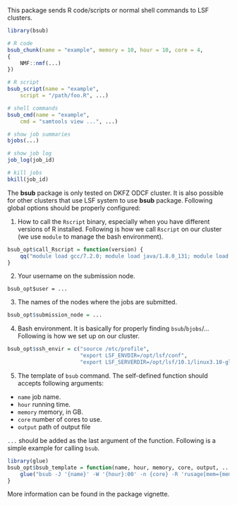 This package sends R code/scripts or normal shell commands to LSF clusters.

```r
library(bsub)

# R code
bsub_chunk(name = "example", memory = 10, hour = 10, core = 4, 
{
	NMF::nmf(...)
})

# R script
bsub_script(name = "example",
	script = "/path/foo.R", ...)

# shell commands
bsub_cmd(name = "example",
	cmd = "samtools view ...", ...)

# show job summaries
bjobs(...)

# show job log
job_log(job_id)

# kill jobs
bkill(job_id)
```

The **bsub** package is only tested on DKFZ ODCF cluster. It is also possible for other 
clusters that use LSF system to use **bsub** package. Following global options should be
properly configured:

1. How to call the `Rscript` binary, especially when you have different versions of R installed.
Following is how we call `Rscript` on our cluster (we use `module` to manage the bash environment).

```r
bsub_opt$call_Rscript = function(version) {
	qq("module load gcc/7.2.0; module load java/1.8.0_131; module load R/@{version}; Rscript")
}
```

2. Your username on the submission node.

```{r, eval = FALSE}
bsub_opt$user = ...
```

3. The names of the nodes where the jobs are submitted.

```r
bsub_opt$submission_node = ...
```

4. Bash environment. It is basically for properly finding `bsub`/`bjobs`/... Following is how we set up
on our cluster.

```r
bsub_opt$ssh_envir = c("source /etc/profile",
                       "export LSF_ENVDIR=/opt/lsf/conf",
                       "export LSF_SERVERDIR=/opt/lsf/10.1/linux3.10-glibc2.17-x86_64/etc")
```

5. The template of `bsub` command. The self-defined function should accepts following arguments:

- `name` job name.
- `hour` running time.
- `memory` memory, in GB.
- `core` number of cores to use.
- `output` path of output file

`...` should be added as the last argument of the function. Following is a simple example
for calling `bsub`.

```r
library(glue)
bsub_opt$bsub_template = function(name, hour, memory, core, output, ...) {
	glue("bsub -J '{name}' -W '{hour}:00' -n {core} -R 'rusage[mem={memory}GB]' -o '{output}'")
}
```

More information can be found in the package vignette.
